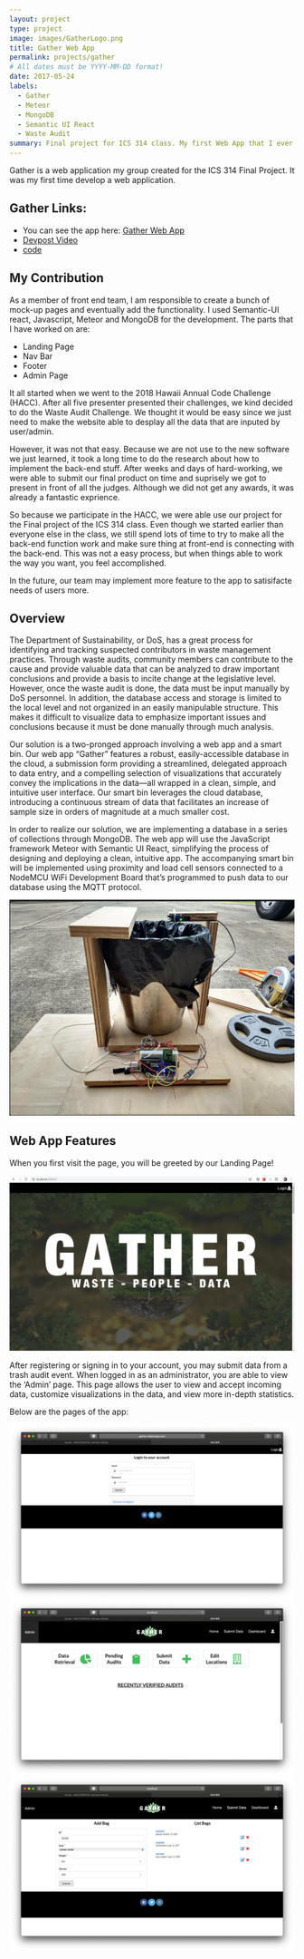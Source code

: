 ```yaml
---
layout: project
type: project
image: images/GatherLogo.png
title: Gather Web App
permalink: projects/gather
# All dates must be YYYY-MM-DD format!
date: 2017-05-24
labels:
  - Gather
  - Meteor
  - MongoDB
  - Semantic UI React
  - Waste Audit
summary: Final project for ICS 314 class. My first Web App that I ever created.
---
```


Gather is a web application my group created for the ICS 314 Final Project. It was my first time develop a web application. 

## Gather Links:
- You can see the app here: [Gather Web App](http://gather.meteorapp.com/#/)
- [Devpost Video](https://devpost.com/software/johnson-family-waste-audit-app)
- [code](https://github.com/HACC2018/The-Johnson-Family)

## My Contribution

As a member of front end team, I am responsible to create a bunch of mock-up pages and eventually add the functionality. I used Semantic-UI react, Javascript, Meteor and MongoDB for the development. The parts that I have worked on are:
- Landing Page
- Nav Bar
- Footer
- Admin Page

It all started when we went to the 2018 Hawaii Annual Code Challenge (HACC). After all five presenter presented their challenges, we kind decided to do the Waste Audit Challenge. We thought it would be easy since we just need to make the website able to desplay all the data that are inputed by user/admin. 

However, it was not that easy. Because we are not use to the new software we just learned, it took a long time to do the research about how to implement the back-end stuff. After weeks and days of hard-working, we were able to submit our final product on time and suprisely we got to present in front of all the judges. Although we did not get any awards, it was already a fantastic exprience.

So because we participate in the HACC, we were able use our project for the Final project of the ICS 314 class. Even though we started earlier than everyone else in the class, we still spend lots of time to try to make all the back-end function work and make sure thing at front-end is connecting with the back-end. This was not a easy process, but when things able to work the way you want, you feel accomplished.

In the future, our team may implement more feature to the app to satisifacte needs of users more.

## Overview

The Department of Sustainability, or DoS, has a great process for identifying and tracking suspected contributors in waste management practices. Through waste audits, community members can contribute to the cause and provide valuable data that can be analyzed to draw important conclusions and provide a basis to incite change at the legislative level. However, once the waste audit is done, the data must be input manually by DoS personnel. In addition, the database access and storage is limited to the local level and not organized in an easily manipulable structure. This makes it difficult to visualize data to emphasize important issues and conclusions because it must be done manually through much analysis.

Our solution is a two-pronged approach involving a web app and a smart bin. Our web app “Gather” features a robust, easily-accessible database in the cloud, a submission form providing a streamlined, delegated approach to data entry, and a compelling selection of visualizations that accurately convey the implications in the data—all wrapped in a clean, simple, and intuitive user interface. Our smart bin leverages the cloud database, introducing a continuous stream of data that facilitates an increase of sample size in orders of magnitude at a much smaller cost.

In order to realize our solution, we are implementing a database in a series of collections through MongoDB. The web app will use the JavaScript framework Meteor with Semantic UI React, simplifying the process of designing and deploying a clean, intuitive app. The accompanying smart bin will be implemented using proximity and load cell sensors connected to a NodeMCU WiFi Development Board that’s programmed to push data to our database using the MQTT protocol.

<img src="/images/trash bin.PNG">

## Web App Features

When you first visit the page, you will be greeted by our Landing Page!

<img img class="ui image" src="/images/Landing page.PNG">

After registering or signing in to your account, you may submit data from a trash audit event. When logged in as an administrator, you are able to view the ‘Admin’ page. This page allows the user to view and accept incoming data, customize visualizations in the data, and view more in-depth statistics.

Below are the pages of the app:

<img img class="ui image" src="/images/signin.png">

<img img class="ui image" src="/images/adminpage.png">

<img img class="ui image" src="/images/addbags.png">
